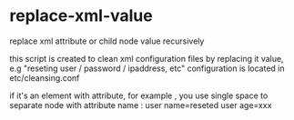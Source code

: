 # replace-xml-value
replace xml attribute or child node value recursively

this script is created to clean xml configuration files by replacing it value, e.g "reseting user / password / ipaddress, etc"
configuration is located in etc/cleansing.conf

if it's an element with attribute, for example <user name="superman" age="100"/> , you use single space to separate node with attribute name :
user name=reseted
user age=xxx

